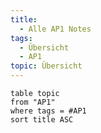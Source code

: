 ```yaml
---
title:
  - Alle AP1 Notes
tags:
  - Übersicht
  - AP1
topic: Übersicht
---
```


```dataview
table topic
from "AP1"
where tags = #AP1 
sort title ASC
```
